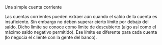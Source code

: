 Una simple cuenta corriente

Las cuentas corrientes pueden extraer aún cuando el saldo de la cuenta es insuficiente. Sin embargo no deben superar cierto límite por debajo del saldo. Dicho límite se conoce como límite de descubierto (algo así como el máximo saldo negativo permitido). Ese límite es diferente para cada cuenta (lo negocia el cliente con la gente del banco). 
